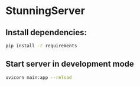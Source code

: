 # StunningServer

## Install dependencies:

```bash
pip install -r requirements
```

## Start server in development mode

```bash
uvicorn main:app --reload
```
